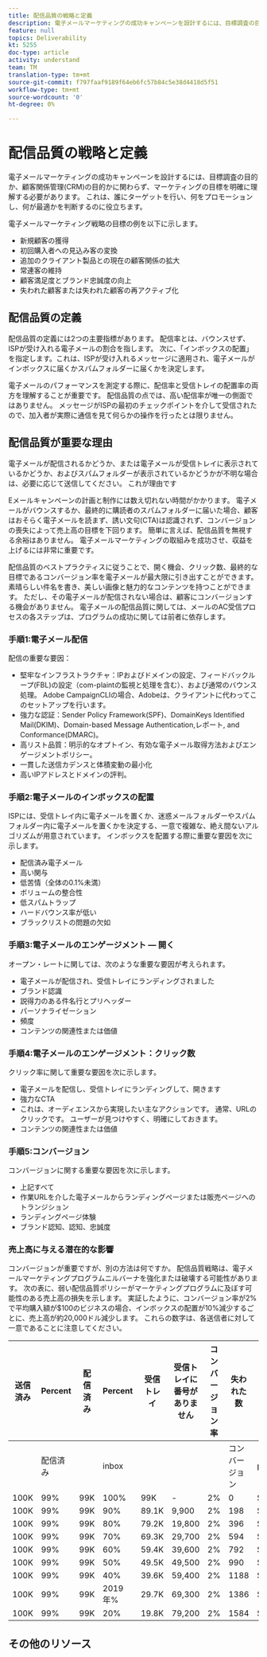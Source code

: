 ```yaml
---
title: 配信品質の戦略と定義
description: 電子メールマーケティングの成功キャンペーンを設計するには、目標調査の目的か、顧客関係管理(CRM)の目的かに関わらず、マーケティングの目標を明確に理解する必要があります。 これは、誰にターゲットを行い、何をプロモーションし、何が最適かを判断するのに役立ちます。
feature: null
topics: Deliverability
kt: 5255
doc-type: article
activity: understand
team: TM
translation-type: tm+mt
source-git-commit: f797faaf9189f64eb6fc57b84c5e38d4418d5f51
workflow-type: tm+mt
source-wordcount: '0'
ht-degree: 0%

---
```



# 配信品質の戦略と定義

電子メールマーケティングの成功キャンペーンを設計するには、目標調査の目的か、顧客関係管理(CRM)の目的かに関わらず、マーケティングの目標を明確に理解する必要があります。 これは、誰にターゲットを行い、何をプロモーションし、何が最適かを判断するのに役立ちます。

電子メールマーケティング戦略の目標の例を以下に示します。

* 新規顧客の獲得
* 初回購入者への見込み客の変換
* 追加のクライアント製品との現在の顧客関係の拡大
* 常連客の維持
* 顧客満足度とブランド忠誠度の向上
* 失われた顧客または失われた顧客の再アクティブ化

## 配信品質の定義

配信品質の定義には2つの主要指標があります。 配信率とは、バウンスせず、ISPが受け入れる電子メールの割合を指します。 次に、「インボックスの配置」を指定します。これは、ISPが受け入れるメッセージに適用され、電子メールがインボックスに届くかスパムフォルダーに届くかを決定します。

電子メールのパフォーマンスを測定する際に、配信率と受信トレイの配置率の両方を理解することが重要です。 配信品質の点では、高い配信率が唯一の側面ではありません。 メッセージがISPの最初のチェックポイントを介して受信されたので、加入者が実際に通信を見て何らかの操作を行ったとは限りません。

## 配信品質が重要な理由

電子メールが配信されるかどうか、または電子メールが受信トレイに表示されているかどうか、およびスパムフォルダーが表示されているかどうかが不明な場合は、必要に応じて送信してください。 これが理由です

Eメールキャンペーンの計画と制作には数え切れない時間がかかります。 電子メールがバウンスするか、最終的に購読者のスパムフォルダーに届いた場合、顧客はおそらく電子メールを読まず、誘い文句(CTA)は認識されず、コンバージョンの喪失によって売上高の目標を下回ります。 簡単に言えば、配信品質を無視する余裕はありません。 電子メールマーケティングの取組みを成功させ、収益を上げるには非常に重要です。

配信品質のベストプラクティスに従うことで、開く機会、クリック数、最終的な目標であるコンバージョン率を電子メールが最大限に引き出すことができます。 素晴らしい件名を書き、美しい画像と魅力的なコンテンツを持つことができます。 ただし、その電子メールが配信されない場合は、顧客にコンバージョンする機会がありません。 電子メールの配信品質に関しては、メールのAC受信プロセスの各ステップは、プログラムの成功に関しては前者に依存します。

### 手順1:電子メール配信

配信の重要な要因：

* 堅牢なインフラストラクチャ：IPおよびドメインの設定、フィードバックループ(FBL)の設定（com-plaintの監視と処理を含む）、および通常のバウンス処理。 Adobe CampaignCLIの場合、Adobeは、クライアントに代わってこのセットアップを行います。
* 強力な認証：Sender Policy Framework(SPF)、DomainKeys Identified Mail(DKIM)、Domain-based Message Authentication,レポート, and Conformance(DMARC)。
* 高リスト品質：明示的なオプトイン、有効な電子メール取得方法およびエンゲージメントポリシー。
* 一貫した送信カデンスと体積変動の最小化
* 高いIPアドレスとドメインの評判。

### 手順2:電子メールのインボックスの配置

ISPには、受信トレイ内に電子メールを置くか、迷惑メールフォルダーやスパムフォルダー内に電子メールを置くかを決定する、一意で複雑な、絶え間ないアルゴリズムが用意されています。
インボックスを配置する際に重要な要因を次に示します。

* 配信済み電子メール
* 高い関与
* 低苦情（全体の0.1%未満）
* ボリュームの整合性
* 低スパムトラップ
* ハードバウンス率が低い
* ブラックリストの問題の欠如

### 手順3:電子メールのエンゲージメント — 開く

オープン・レートに関しては、次のような重要な要因が考えられます。

* 電子メールが配信され、受信トレイにランディングされました
* ブランド認識
* 説得力のある件名行とプリヘッダー
* パーソナライゼーション
* 頻度
* コンテンツの関連性または価値

### 手順4:電子メールのエンゲージメント：クリック数

クリック率に関して重要な要因を次に示します。

* 電子メールを配信し、受信トレイにランディングして、開きます
* 強力なCTA
* これは、オーディエンスから実現したい主なアクションです。 通常、URLのクリックです。 ユーザーが見つけやすく、明確にしておきます。
* コンテンツの関連性または価値

### 手順5:コンバージョン

コンバージョンに関する重要な要因を次に示します。

* 上記すべて
* 作業URLを介した電子メールからランディングページまたは販売ページへのトランジション
* ランディングページ体験
* ブランド認知、認知、忠誠度

### 売上高に与える潜在的な影響

コンバージョンが重要ですが、別の方法は何ですか。 配信品質戦略は、電子メールマーケティングプログラムニルバーナを強化または破壊する可能性があります。 次の表に、弱い配信品質ポリシーがマーケティングプログラムに及ぼす可能性のある売上高の損失を示します。 実証したように、コンバージョン率が2%で平均購入額が$100のビジネスの場合、インボックスの配置が10%減少するごとに、売上高が約20,000ドル減少します。 これらの数字は、各送信者に対して一意であることに注意してください。

| 送信済み | Percent | 配信済み | Percent | 受信トレイ | 受信トレイに番号がありません | コンバージョン率 | 失われた数 | 標準 | 消失 |
|------|-----------|-----------|----------|-------|---------------------|-----------------|-----------------|----------|-----------|
|  | 配信済み |  | inbox |  |  |  | コンバージョン | purchase | 売上高 |
| 100K | 99% | 99K | 100% | 99K | - | 2% | 0 | $100 | $ - |
| 100K | 99% | 99K | 90% | 89.1K | 9,900 | 2% | 198 | $100 | $19,800 |
| 100K | 99% | 99K | 80% | 79.2K | 19,800 | 2% | 396 | $100 | $39,600 |
| 100K | 99% | 99K | 70% | 69.3K | 29,700 | 2% | 594 | $100 | $59,400 |
| 100K | 99% | 99K | 60% | 59.4K | 39,600 | 2% | 792 | $100 | $79,200 |
| 100K | 99% | 99K | 50% | 49.5K | 49,500 | 2% | 990 | $100 | $99,000 |
| 100K | 99% | 99K | 40% | 39.6K | 59,400 | 2% | 1188 | $100 | $118,800 |
| 100K | 99% | 99K | 2019 年% | 29.7K | 69,300 | 2% | 1386 | $100 | $138,600 |
| 100K | 99% | 99K | 20% | 19.8K | 79,200 | 2% | 1584 | $100 | $158,400 |

## その他のリソース
